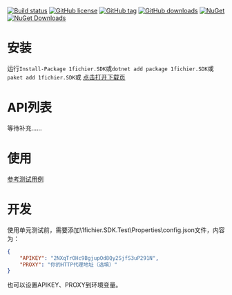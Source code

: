 ﻿
[![Build status](https://ci.appveyor.com/api/projects/status/6mbrmme08gfcb9lj?svg=true)](https://ci.appveyor.com/project/sanjusss/1fichier-sdk)
[![GitHub license](https://img.shields.io/github/license/sanjusss/1fichier.SDK.svg)](https://github.com/sanjusss/1fichier.SDK/blob/master/LICENSE)
[![GitHub tag](https://img.shields.io/github/tag/sanjusss/1fichier.SDK.svg?logo=GitHub)](https://github.com/sanjusss/1fichier.SDK/tags)
[![GitHub downloads](https://img.shields.io/github/downloads/sanjusss/1fichier.SDK/total.svg?logo=GitHub)](https://github.com/sanjusss/1fichier.SDK/releases)
[![NuGet](https://img.shields.io/nuget/v/1fichier.SDK.svg?logo=NuGet)](https://www.nuget.org/packages/1fichier.SDK/)
[![NuGet Downloads](https://img.shields.io/nuget/dt/1fichier.SDK.svg?logo=NuGet)](https://www.nuget.org/packages/1fichier.SDK/)

# 安装
运行`Install-Package 1fichier.SDK`或`dotnet add package 1fichier.SDK`或`paket add 1fichier.SDK`或 [点击打开下载页](https://github.com/sanjusss/1fichier.SDK/releases/latest)

# API列表
等待补充……

# 使用
[参考测试用例](https://github.com/sanjusss/1fichier.SDK/blob/master/1fichier.SDK.Test/ClientTest.cs)

# 开发
使用单元测试前，需要添加\1fichier.SDK.Test\Properties\config.json文件，内容为：  
```json
{
    "APIKEY": "2NXqTrOHc9BgjupOd8Qy2SjfS3uP291N",
    "PROXY": "你的HTTP代理地址（选填）"
}

```
也可以设置APIKEY、PROXY到环境变量。